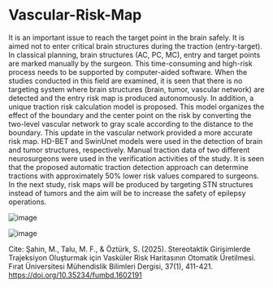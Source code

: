 # Vascular-Risk-Map
It is an important issue to reach the target point in the brain safely. It is aimed not to enter critical brain structures during the traction (entry-target). In classical planning, brain structures (AC, PC, MC), entry and target points are marked manually by the surgeon. This time-consuming and high-risk process needs to be supported by computer-aided software. When the studies conducted in this field are examined, it is seen that there is no targeting system where brain structures (brain, tumor, vascular network) are detected and the entry risk map is produced autonomously. In addition, a unique traction risk calculation model is proposed. This model organizes the effect of the boundary and the center point on the risk by converting the two-level vascular network to gray scale according to the distance to the boundary. This update in the vascular network provided a more accurate risk map. HD-BET and SwinUnet models were used in the detection of brain and tumor structures, respectively. Manual traction data of two different neurosurgeons were used in the verification activities of the study. It is seen that the proposed automatic traction detection approach can determine tractions with approximately 50% lower risk values ​​compared to surgeons. In the next study, risk maps will be produced by targeting STN structures instead of tumors and the aim will be to increase the safety of epilepsy operations.

![image](https://github.com/user-attachments/assets/21dbd8e1-c20d-4310-941d-876ca7de650b)

![image](https://github.com/user-attachments/assets/6d6f025e-e982-4840-9c43-afa4c758cd71)

Cite: Şahin, M., Talu, M. F., & Öztürk, S. (2025). Stereotaktik Girişimlerde Trajeksiyon Oluşturmak için Vasküler Risk Haritasının Otomatik Üretilmesi. Fırat Üniversitesi Mühendislik Bilimleri Dergisi, 37(1), 411-421. https://doi.org/10.35234/fumbd.1602191
